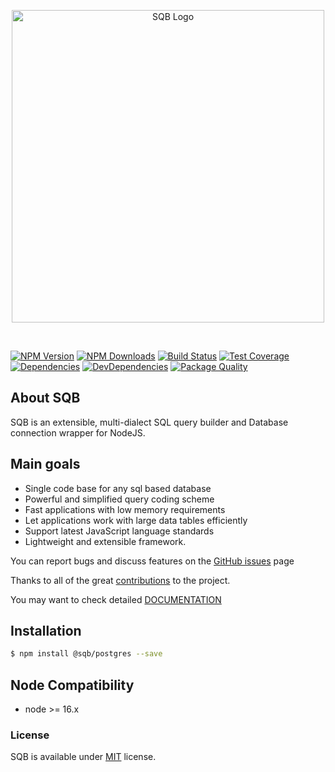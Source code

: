 
<p style="text-align:center">
  <img src="https://user-images.githubusercontent.com/3836517/32965280-1a2b63ce-cbe7-11e7-8ee1-ba47313503c5.png" width="500px" alt="SQB Logo"/>
</p>

<br>
  
[![NPM Version][npm-image]][npm-url]
[![NPM Downloads][downloads-image]][downloads-url]
[![Build Status][travis-image]][travis-url]
[![Test Coverage][coveralls-image]][coveralls-url]
[![Dependencies][dependencies-image]][dependencies-url]
[![DevDependencies][devdependencies-image]][devdependencies-url]
[![Package Quality][quality-image]][quality-url]


## About SQB

SQB is an extensible, multi-dialect SQL query builder and Database connection wrapper for NodeJS.

## Main goals

- Single code base for any sql based database
- Powerful and simplified query coding scheme
- Fast applications with low memory requirements
- Let applications work with large data tables efficiently
- Support latest JavaScript language standards
- Lightweight and extensible framework. 


You can report bugs and discuss features on the [GitHub issues](https://github.com/sqbjs/sqb/issues) page

Thanks to all of the great [contributions](https://github.com/sqbjs/sqb/graphs/contributors) to the project.

You may want to check detailed [DOCUMENTATION](https://sqbjs.github.io/sqb/)


## Installation

```bash
$ npm install @sqb/postgres --save
```

## Node Compatibility

  - node >= 16.x
  
   
### License
SQB is available under [MIT](LICENSE) license.

[npm-image]: https://img.shields.io/npm/v/@sqb/postgres.svg
[npm-url]: https://npmjs.org/package/@sqb/postgres
[travis-image]: https://img.shields.io/travis/sqbjs/@sqb/postgres/master.svg
[travis-url]: https://travis-ci.org/sqbjs/@sqb/postgres
[coveralls-image]: https://img.shields.io/coveralls/sqbjs/@sqb/postgres/master.svg
[coveralls-url]: https://coveralls.io/r/sqbjs/@sqb/postgres
[downloads-image]: https://img.shields.io/npm/dm/@sqb/postgres.svg
[downloads-url]: https://npmjs.org/package/@sqb/postgres
[gitter-image]: https://badges.gitter.im/sqbjs/@sqb/postgres.svg
[gitter-url]: https://gitter.im/sqbjs/@sqb/postgres?utm_source=badge&utm_medium=badge&utm_campaign=pr-badge&utm_content=badge
[dependencies-image]: https://david-dm.org/sqbjs/@sqb/postgres/status.svg
[dependencies-url]:https://david-dm.org/sqbjs/@sqb/postgres
[devdependencies-image]: https://david-dm.org/sqbjs/@sqb/postgres/dev-status.svg
[devdependencies-url]:https://david-dm.org/sqbjs/@sqb/postgres?type=dev
[quality-image]: http://npm.packagequality.com/shield/@sqb/postgres.png
[quality-url]: http://packagequality.com/#?package=@sqb/postgres
